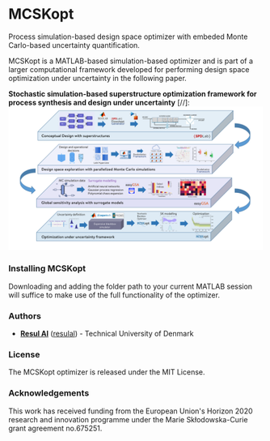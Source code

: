 # MCSKopt
Process simulation-based design space optimizer with embeded Monte Carlo-based uncertainty quantification.


MCSKopt is a MATLAB-based simulation-based optimizer and is part of a larger computational framework developed for performing design space optimization under uncertainty in the following paper. 

**Stochastic simulation-based superstructure optimization framework for process synthesis and design under uncertainty**
[//]: ![Framework](https://github.com/resulal/MCSKopt/blob/master/Documentation/Figs/Framework.png "Computational Framework")

### Installing MCSKopt
Downloading and adding the folder path to your current MATLAB session will suffice to make use of the full functionality of the optimizer.

### Authors
* **[Resul Al](https://www.linkedin.com/in/resulal/)** ([resulal](https://github.com/resulal)) - Technical University of Denmark

### License
The MCSKopt optimizer is released under the MIT License. 

### Acknowledgements
This work has received funding from the European Union's Horizon 2020 research and innovation programme under the Marie Skłodowska-Curie grant agreement no.675251.
